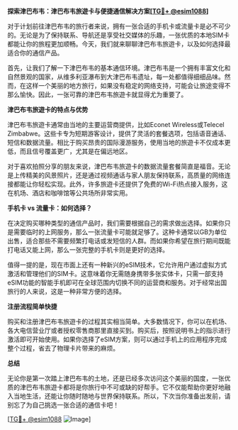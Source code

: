 **探索津巴布韦：津巴布韦旅遊卡与便捷通信解决方案[[TG💪+ @esim1088](https://t.me/s/esim1088)]**

对于计划前往津巴布韦的旅行者来说，拥有一张合适的手机卡或流量卡是必不可少的。无论是为了保持联系、导航还是享受社交媒体的乐趣，一张优质的本地SIM卡都能让你的旅程更加顺畅。今天，我们就来聊聊津巴布韦旅遊卡，以及如何选择最适合你的通信产品。

首先，让我们了解一下津巴布韦的基本通信环境。津巴布韦是一个拥有丰富文化和自然景观的国家，从维多利亚瀑布到大津巴布韦遗址，每一处都值得细细品味。然而，在这样一个美丽的地方旅行，如果没有稳定的网络支持，可能会让旅途变得不那么愉快。因此，一张可靠的津巴布韦旅遊卡就显得尤为重要了。

**津巴布韦旅遊卡的特点与优势**

津巴布韦旅遊卡通常由当地的主要运营商提供，比如Econet Wireless或Telecel Zimbabwe。这些卡专为短期游客设计，提供了灵活的套餐选项，包括语音通话、短信和数据流量。相比于购买昂贵的国际漫游服务，使用当地的旅遊卡不仅成本更低，而且信号覆盖更广，尤其是在偏远地区。

对于喜欢拍照分享的朋友来说，津巴布韦旅遊卡的数据流量套餐简直是福音。无论是上传精美的风景照片，还是通过视频通话与家人朋友保持联系，高质量的网络连接都能让你轻松实现。此外，许多旅遊卡还提供了免费的Wi-Fi热点接入服务，这在机场、酒店和咖啡馆等公共场所非常实用。

**手机卡 vs 流量卡：如何选择？**

在决定购买哪种类型的通信产品时，我们需要根据自己的需求做出选择。如果你只是需要临时的上网服务，那么一张流量卡可能就足够了。这种卡通常以GB为单位出售，适合那些不需要频繁打电话或发短信的人群。而如果你希望在旅行期间既能打电话又能上网，那么一张完整的手机卡则是更好的选择。

值得一提的是，现在市面上还有一种新兴的eSIM技术，它允许用户通过虚拟方式激活和管理他们的SIM卡。这意味着你无需随身携带多张实体卡，只需一部支持eSIM功能的智能手机即可在全球范围内切换不同的运营商和服务。对于经常出国旅行的人来说，这是一种非常方便的选择。

**注册流程简单快捷**

购买和注册津巴布韦旅遊卡的过程其实相当简单。大多数情况下，你可以在机场、各大电信营业厅或者授权零售商那里直接买到。购买后，按照说明书上的指示进行激活即可开始使用。如果你选择了eSIM方案，则可以通过手机上的应用程序完成整个过程，省去了物理卡片带来的麻烦。

**总结**

无论你是第一次踏上津巴布韦的土地，还是已经多次访问这个美丽的国度，一张优质的津巴布韦旅遊卡都将是你旅行中不可或缺的好帮手。它不仅能帮助你更好地融入当地生活，还能让你随时随地与世界保持联系。所以，下次当你准备出发前，请别忘了为自己挑选一张合适的通信卡吧！

[[TG💪+ @esim1088](https://t.me/s/esim1088) ![Image](https://i.postimg.cc/4NQfJmqS/Snipaste-2025-05-13-00-14-12.png)]